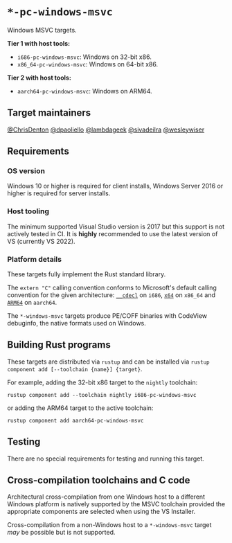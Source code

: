 # `*-pc-windows-msvc`

Windows MSVC targets.

**Tier 1 with host tools:**

- `i686-pc-windows-msvc`: Windows on 32-bit x86.
- `x86_64-pc-windows-msvc`: Windows on 64-bit x86.

**Tier 2 with host tools:**

- `aarch64-pc-windows-msvc`: Windows on ARM64.

## Target maintainers

[@ChrisDenton](https://github.com/ChrisDenton)
[@dpaoliello](https://github.com/dpaoliello)
[@lambdageek](https://github.com/lambdageek)
[@sivadeilra](https://github.com/sivadeilra)
[@wesleywiser](https://github.com/wesleywiser)

## Requirements

### OS version

Windows 10 or higher is required for client installs, Windows Server 2016 or higher is required for server installs.

### Host tooling

The minimum supported Visual Studio version is 2017 but this support is not actively tested in CI.
It is **highly** recommended to use the latest version of VS (currently VS 2022).

### Platform details

These targets fully implement the Rust standard library.

The `extern "C"` calling convention conforms to Microsoft's default calling convention for the given architecture: [`__cdecl`] on `i686`, [`x64`] on `x86_64` and [`ARM64`] on `aarch64`.

The `*-windows-msvc` targets produce PE/COFF binaries with CodeView debuginfo, the native formats used on Windows.

[`__cdecl`]: https://learn.microsoft.com/en-us/cpp/cpp/cdecl?view=msvc-170
[`x64`]: https://learn.microsoft.com/en-us/cpp/build/x64-calling-convention?view=msvc-170
[`ARM64`]: https://learn.microsoft.com/en-us/cpp/build/arm64-windows-abi-conventions?view=msvc-170

## Building Rust programs

These targets are distributed via `rustup` and can be installed via `rustup component add [--toolchain {name}] {target}`.

For example, adding the 32-bit x86 target to the `nightly` toolchain:

```text
rustup component add --toolchain nightly i686-pc-windows-msvc
```

or adding the ARM64 target to the active toolchain:

```text
rustup component add aarch64-pc-windows-msvc
```

## Testing

There are no special requirements for testing and running this target.

## Cross-compilation toolchains and C code

Architectural cross-compilation from one Windows host to a different Windows platform is natively supported by the MSVC toolchain provided the appropriate components are selected when using the VS Installer.

Cross-compilation from a non-Windows host to a `*-windows-msvc` target _may_ be possible but is not supported.
